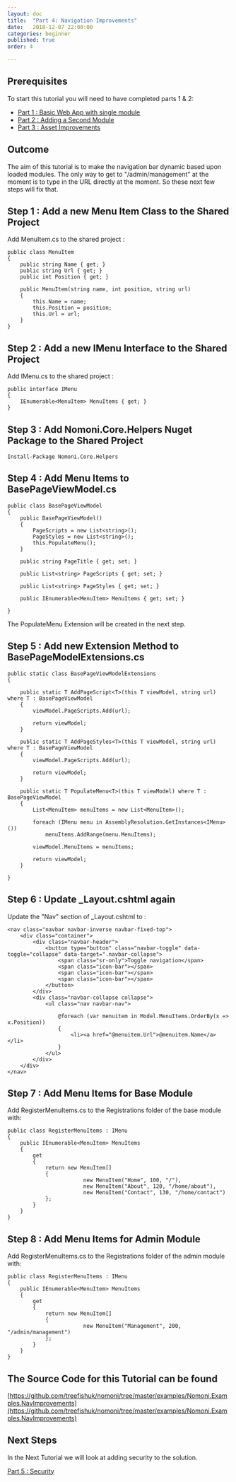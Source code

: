 ```yaml
---
layout: doc
title:  "Part 4: Navigation Improvements"
date:   2018-12-07 22:00:00
categories: beginner
published: true
order: 4

---
```


## Prerequisites

To start this tutorial you will need to have completed parts 1 & 2: 

- [Part 1 : Basic Web App with single module](/docs/getting-started/part-one-basic-web-app-with-single-module)
- [Part 2 : Adding a Second Module](/docs/getting-started/part-two-adding-a-second-module)
- [Part 3 : Asset Improvements](/docs/getting-started/part-three-asset-improvements)

## Outcome

The aim of this tutorial is to make the navigation bar dynamic based upon loaded modules. The only way to get to "/admin/management" at the moment is to type in the URL directly at the moment. So these next few steps will fix that.

## Step 1 : Add a new Menu Item Class to the Shared Project

Add MenuItem.cs to the shared project :

```
public class MenuItem
{
    public string Name { get; }
    public string Url { get; }
    public int Position { get; }
       
    public MenuItem(string name, int position, string url)
    {
        this.Name = name;
        this.Position = position;
        this.Url = url;
    }
}
```

## Step 2 : Add a new IMenu Interface to the Shared Project

Add IMenu.cs to the shared project :

```
public interface IMenu
{
    IEnumerable<MenuItem> MenuItems { get; }
}
```

## Step 3 : Add Nomoni.Core.Helpers Nuget Package to the Shared Project


```
Install-Package Nomoni.Core.Helpers
```

## Step 4 : Add Menu Items to BasePageViewModel.cs


```
public class BasePageViewModel
{
    public BasePageViewModel()
    {
        PageScripts = new List<string>();
        PageStyles = new List<string>();
        this.PopulateMenu();
    }

    public string PageTitle { get; set; }

    public List<string> PageScripts { get; set; }

    public List<string> PageStyles { get; set; }

    public IEnumerable<MenuItem> MenuItems { get; set; }

}
```

The PopulateMenu Extension will be created in the next step.


## Step 5 : Add new Extension Method to BasePageModelExtensions.cs


```
public static class BasePageViewModelExtensions
{

    public static T AddPageScript<T>(this T viewModel, string url) where T : BasePageViewModel
    {
        viewModel.PageScripts.Add(url);

        return viewModel;
    }

    public static T AddPageStyles<T>(this T viewModel, string url) where T : BasePageViewModel
    {
        viewModel.PageScripts.Add(url);

        return viewModel;
    }

    public static T PopulateMenu<T>(this T viewModel) where T : BasePageViewModel
    {
        List<MenuItem> menuItems = new List<MenuItem>();

        foreach (IMenu menu in AssemblyResolution.GetInstances<IMenu>())
            menuItems.AddRange(menu.MenuItems);

        viewModel.MenuItems = menuItems;

        return viewModel;
    }

}
```


## Step 6 : Update _Layout.cshtml again

Update the "Nav" section of _Layout.cshtml to : 

```
<nav class="navbar navbar-inverse navbar-fixed-top">
    <div class="container">
        <div class="navbar-header">
            <button type="button" class="navbar-toggle" data-toggle="collapse" data-target=".navbar-collapse">
                <span class="sr-only">Toggle navigation</span>
                <span class="icon-bar"></span>
                <span class="icon-bar"></span>
                <span class="icon-bar"></span>
            </button>
        </div>
        <div class="navbar-collapse collapse">
            <ul class="nav navbar-nav">

                @foreach (var menuitem in Model.MenuItems.OrderBy(x => x.Position))
                {
                    <li><a href="@menuitem.Url">@menuitem.Name</a></li>
                }
            </ul>
        </div>
    </div>
</nav>
```


## Step 7 : Add Menu Items for Base Module

Add RegisterMenuItems.cs to the Registrations folder of the base module with: 

```
public class RegisterMenuItems : IMenu
{
    public IEnumerable<MenuItem> MenuItems
    {
        get
        {
            return new MenuItem[]
            {
                        new MenuItem("Home", 100, "/"),
                        new MenuItem("About", 120, "/home/about"),
                        new MenuItem("Contact", 130, "/home/contact")
            };
        }
    }
}
```

## Step 8 : Add Menu Items for Admin Module

Add RegisterMenuItems.cs to the Registrations folder of the admin module with: 

```
public class RegisterMenuItems : IMenu
{
    public IEnumerable<MenuItem> MenuItems
    {
        get
        {
            return new MenuItem[]
            {
                        new MenuItem("Management", 200, "/admin/management")
            };
        }
    }
}
```

## The Source Code for this Tutorial can be found

[https://github.com/treefishuk/nomoni/tree/master/examples/Nomoni.Examples.NavImprovements](https://github.com/treefishuk/nomoni/tree/master/examples/Nomoni.Examples.NavImprovements)

## Next Steps

In the Next Tutorial we will look at adding security to the solution.

[Part 5 : Security](/nomoni/docs/getting-started/part-five-security)

